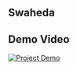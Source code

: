 ## Swaheda

## Demo Video

[![Project Demo](https://i.imgur.com/GLTgn43.png)](https://www.youtube.com/watch?v=ypwVdvkI1I8&feature=youtu.be "Project Demo - Click to Watch")